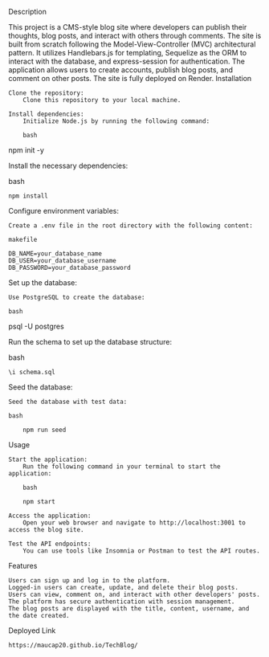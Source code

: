 Description

This project is a CMS-style blog site where developers can publish their thoughts, blog posts, and interact with others through comments. The site is built from scratch following the Model-View-Controller (MVC) architectural pattern. It utilizes Handlebars.js for templating, Sequelize as the ORM to interact with the database, and express-session for authentication. The application allows users to create accounts, publish blog posts, and comment on other posts. The site is fully deployed on Render.
Installation

    Clone the repository:
        Clone this repository to your local machine.

    Install dependencies:
        Initialize Node.js by running the following command:

        bash

npm init -y

Install the necessary dependencies:

bash

    npm install

Configure environment variables:

    Create a .env file in the root directory with the following content:

    makefile

    DB_NAME=your_database_name
    DB_USER=your_database_username
    DB_PASSWORD=your_database_password

Set up the database:

    Use PostgreSQL to create the database:

    bash

psql -U postgres

Run the schema to set up the database structure:

bash

    \i schema.sql

Seed the database:

    Seed the database with test data:

    bash

        npm run seed

Usage

    Start the application:
        Run the following command in your terminal to start the application:

        bash

        npm start

    Access the application:
        Open your web browser and navigate to http://localhost:3001 to access the blog site.

    Test the API endpoints:
        You can use tools like Insomnia or Postman to test the API routes.

Features

    Users can sign up and log in to the platform.
    Logged-in users can create, update, and delete their blog posts.
    Users can view, comment on, and interact with other developers' posts.
    The platform has secure authentication with session management.
    The blog posts are displayed with the title, content, username, and the date created.

Deployed Link

    https://maucap20.github.io/TechBlog/ 